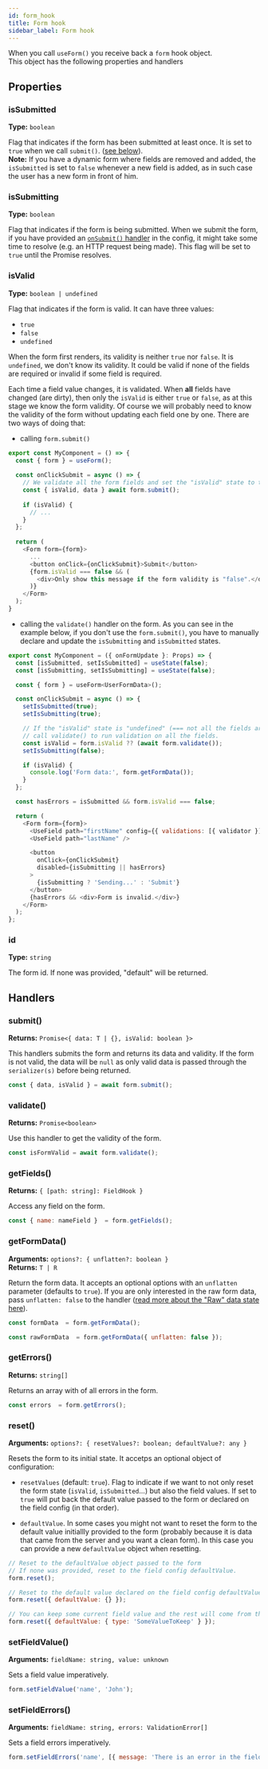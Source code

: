 ```yaml
---
id: form_hook
title: Form hook
sidebar_label: Form hook
---
```


When you call `useForm()` you receive back a `form` hook object.  
This object has the following properties and handlers

## Properties

### isSubmitted

**Type:** `boolean`

Flag that indicates if the form has been submitted at least once. It is set to `true` when we call `submit()`. ([see below](#submit)).  
**Note:** If you have a dynamic form where fields are removed and added, the `isSubmitted` is set to `false` whenever a new field is added, as in such case the user has a new form in front of him.

### isSubmitting

**Type:** `boolean`

Flag that indicates if the form is being submitted. When we submit the form, if you have provided an [`onSubmit()` handler](use_form_hook.md#onsubmitdata-isvalid) in the config, it might take some time to resolve (e.g. an HTTP request being made). This flag will be set to `true` until the Promise resolves.

### isValid

**Type:** `boolean | undefined`

Flag that indicates if the form is valid. It can have three values:
* `true`
* `false`
* `undefined`

When the form first renders, its validity is neither `true` nor `false`. It is `undefined`, we don't know its validity. It could be valid if none of the fields are required or invalid if some field is required.

Each time a field value changes, it is validated. When **all** fields have changed (are dirty), then only the `isValid` is either `true` or `false`, as at this stage we know the form validity. Of course we will probably need to know the validity of the form without updating each field one by one. There are two ways of doing that:

* calling `form.submit()`

```js
export const MyComponent = () => {
  const { form } = useForm();
  
  const onClickSubmit = async () => {
    // We validate all the form fields and set the "isValid" state to true or false
    const { isValid, data } await form.submit();
  
    if (isValid) {
      // ...
    }
  };
  
  return (
    <Form form={form}>
      ...
      <button onClick={onClickSubmit}>Submit</button>
      {form.isValid === false && (
        <div>Only show this message if the form validity is "false".</div>
      )}
    </Form>
  );
}
```

* calling the `validate()` handler on the form. As you can see in the example below, if you don't use the `form.submit()`, you have to manually declare and update the `isSubmitting` and `isSubmitted` states.

```js
export const MyComponent = ({ onFormUpdate }: Props) => {
  const [isSubmitted, setIsSubmitted] = useState(false);
  const [isSubmitting, setIsSubmitting] = useState(false);

  const { form } = useForm<UserFormData>();

  const onClickSubmit = async () => {
    setIsSubmitted(true);
    setIsSubmitting(true);

    // If the "isValid" state is "undefined" (=== not all the fields are dirty),
    // call validate() to run validation on all the fields.
    const isValid = form.isValid ?? (await form.validate());
    setIsSubmitting(false);

    if (isValid) {
      console.log('Form data:', form.getFormData());
    }
  };

  const hasErrors = isSubmitted && form.isValid === false;

  return (
    <Form form={form}>
      <UseField path="firstName" config={{ validations: [{ validator }] }} />
      <UseField path="lastName" />

      <button
        onClick={onClickSubmit}
        disabled={isSubmitting || hasErrors}
      >
        {isSubmitting ? 'Sending...' : 'Submit'}
      </button>
      {hasErrors && <div>Form is invalid.</div>}
    </Form>
  );
};
```

### id

**Type:** `string`

The form id. If none was provided, "default" will be returned.

## Handlers

### submit()

**Returns:** `Promise<{ data: T | {}, isValid: boolean }>`

This handlers submits the form and returns its data and validity. If the form is not valid, the data will be `null` as only valid data is passed through the `serializer(s)` before being returned.

```js
const { data, isValid } = await form.submit();
```

### validate()

**Returns:** `Promise<boolean>`

Use this handler to get the validity of the form.

```js
const isFormValid = await form.validate();
```

### getFields()

**Returns:** `{ [path: string]: FieldHook }`

Access any field on the form.

```js
const { name: nameField }  = form.getFields();
```

### getFormData()

**Arguments:** `options?: { unflatten?: boolean }`  
**Returns:** `T | R`

Return the form data. It accepts an optional options with an `unflatten` parameter (defaults to `true`). If you are only interested in the raw form data, pass `unflatten: false` to the handler ([read more about the "Raw" data state here](in_out_raw_state.md#raw-data-state)).

```js
const formData  = form.getFormData();

const rawFormData  = form.getFormData({ unflatten: false });
```

### getErrors()

**Returns:** `string[]`

Returns an array with of all errors in the form.

```js
const errors  = form.getErrors();
```

### reset()

**Arguments:** `options?: { resetValues?: boolean; defaultValue?: any }` 

Resets the form to its initial state. It accetps an optional object of configuration:

- `resetValues` (default: `true`). Flag to indicate if we want to not only reset the form state (`isValid`, `isSubmitted`...) but also the field values. If set to `true` will put back the default value passed to the form or declared on the field config (in that order).

- `defaultValue`. In some cases you might not want to reset the form to the default value initiallly provided to the form (probably because it is data that came from the server and you want a clean form). In this case you can provide a new `defaultValue` object when resetting.

```js
// Reset to the defaultValue object passed to the form
// If none was provided, reset to the field config defaultValue.
form.reset();

// Reset to the default value declared on the field config defaultValue
form.reset({ defaultValue: {} });

// You can keep some current field value and the rest will come from the field config defaultValue.
form.reset({ defaultValue: { type: 'SomeValueToKeep' } });
```

### setFieldValue()

**Arguments:** `fieldName: string, value: unknown` 

Sets a field value imperatively.

```js
form.setFieldValue('name', 'John');
```

### setFieldErrors()

**Arguments:** `fieldName: string, errors: ValidationError[]` 

Sets a field errors imperatively.

```js
form.setFieldErrors('name', [{ message: 'There is an error in the field' }]);
```
